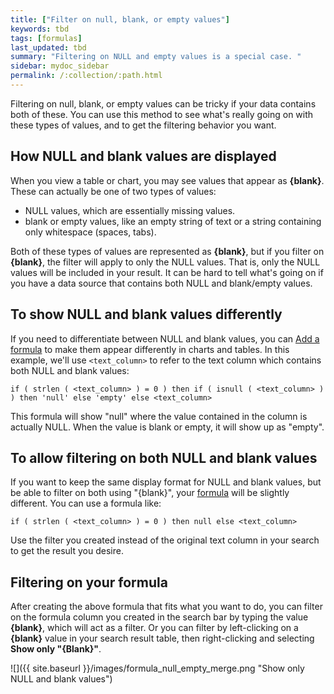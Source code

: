 ```yaml
---
title: ["Filter on null, blank, or empty values"]
keywords: tbd
tags: [formulas]
last_updated: tbd
summary: "Filtering on NULL and empty values is a special case. "
sidebar: mydoc_sidebar
permalink: /:collection/:path.html
---
```

Filtering on null, blank, or empty values can be tricky if your data contains both of these. You can use this method to see what's really going on with these types of values, and to get the filtering behavior you want.

## How NULL and blank values are displayed

When you view a table or chart, you may see values that appear as **\{blank\}**. These can actually be one of two types of values:

-   NULL values, which are essentially missing values.
-   blank or empty values, like an empty string of text or a string containing only whitespace (spaces, tabs).

Both of these types of values are represented as **\{blank\}**, but if you filter on **\{blank\}**, the filter will apply to only the NULL values. That is, only the NULL values will be included in your result. It can be hard to tell what's going on if you have a data source that contains both NULL and blank/empty values.

## To show NULL and blank values differently

If you need to differentiate between NULL and blank values, you can [Add a formula](how-to-add-formula.html#) to make them appear differently in charts and tables. In this example, we'll use `<text_column>` to refer to the text column which contains both NULL and blank values:

```
if ( strlen ( <text_column> ) = 0 ) then if ( isnull ( <text_column> ) ) then 'null' else 'empty' else <text_column>
```

This formula will show "null" where the value contained in the column is actually NULL. When the value is blank or empty, it will show up as "empty".

## To allow filtering on both NULL and blank values

If you want to keep the same display format for NULL and blank values, but be able to filter on both using "\{blank\}", your [formula](how-to-add-formula.html#) will be slightly different. You can use a formula like:

```
if ( strlen ( <text_column> ) = 0 ) then null else <text_column>
```

Use the filter you created instead of the original text column in your search to get the result you desire.

## Filtering on your formula

After creating the above formula that fits what you want to do, you can filter on the formula column you created in the search bar by typing the value **\{blank\}**, which will act as a filter. Or you can filter by left-clicking on a **\{blank\}** value in your search result table, then right-clicking and selecting **Show only "\{Blank\}"**.

 ![]({{ site.baseurl }}/images/formula_null_empty_merge.png "Show only NULL and blank values")
